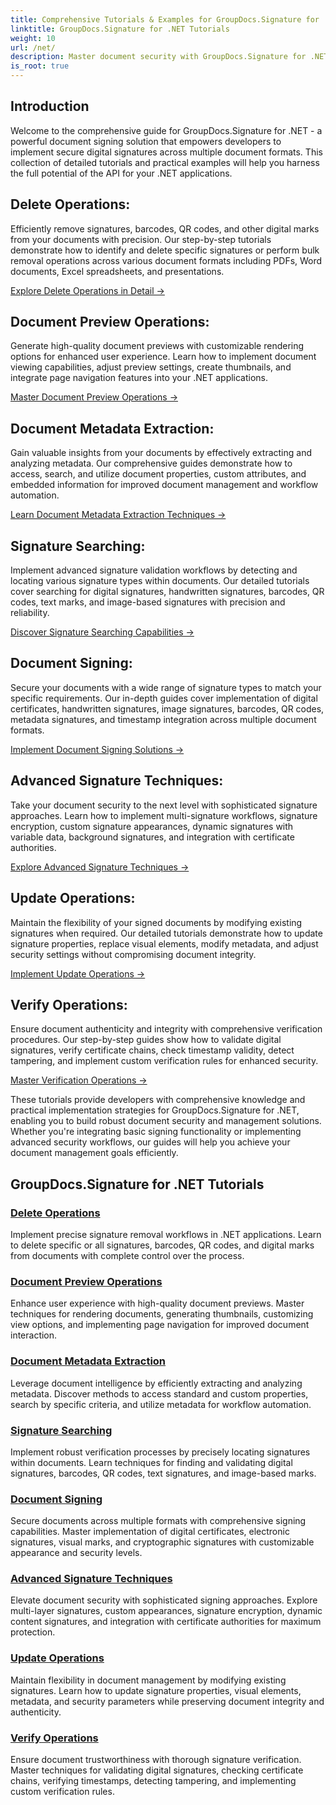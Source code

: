 ```yaml
---
title: Comprehensive Tutorials & Examples for GroupDocs.Signature for .NET
linktitle: GroupDocs.Signature for .NET Tutorials
weight: 10
url: /net/
description: Master document security with GroupDocs.Signature for .NET - Complete tutorials for signing, verifying, updating, deleting signatures, extracting metadata, and managing documents efficiently in C# applications.
is_root: true
---
```


## Introduction

Welcome to the comprehensive guide for GroupDocs.Signature for .NET - a powerful document signing solution that empowers developers to implement secure digital signatures across multiple document formats. This collection of detailed tutorials and practical examples will help you harness the full potential of the API for your .NET applications.

## Delete Operations:
Efficiently remove signatures, barcodes, QR codes, and other digital marks from your documents with precision. Our step-by-step tutorials demonstrate how to identify and delete specific signatures or perform bulk removal operations across various document formats including PDFs, Word documents, Excel spreadsheets, and presentations.

[Explore Delete Operations in Detail →](./delete-operations/)

## Document Preview Operations:
Generate high-quality document previews with customizable rendering options for enhanced user experience. Learn how to implement document viewing capabilities, adjust preview settings, create thumbnails, and integrate page navigation features into your .NET applications.

[Master Document Preview Operations →](./document-preview-operations/)

## Document Metadata Extraction:
Gain valuable insights from your documents by effectively extracting and analyzing metadata. Our comprehensive guides demonstrate how to access, search, and utilize document properties, custom attributes, and embedded information for improved document management and workflow automation.

[Learn Document Metadata Extraction Techniques →](./document-metadata-extraction/)

## Signature Searching:
Implement advanced signature validation workflows by detecting and locating various signature types within documents. Our detailed tutorials cover searching for digital signatures, handwritten signatures, barcodes, QR codes, text marks, and image-based signatures with precision and reliability.

[Discover Signature Searching Capabilities →](./signature-searching/)

## Document Signing:
Secure your documents with a wide range of signature types to match your specific requirements. Our in-depth guides cover implementation of digital certificates, handwritten signatures, image signatures, barcodes, QR codes, metadata signatures, and timestamp integration across multiple document formats.

[Implement Document Signing Solutions →](./document-signing/)

## Advanced Signature Techniques:
Take your document security to the next level with sophisticated signature approaches. Learn how to implement multi-signature workflows, signature encryption, custom signature appearances, dynamic signatures with variable data, background signatures, and integration with certificate authorities.

[Explore Advanced Signature Techniques →](./advanced-signature-techniques/)

## Update Operations:
Maintain the flexibility of your signed documents by modifying existing signatures when required. Our detailed tutorials demonstrate how to update signature properties, replace visual elements, modify metadata, and adjust security settings without compromising document integrity.

[Implement Update Operations →](./update-operations/)

## Verify Operations:
Ensure document authenticity and integrity with comprehensive verification procedures. Our step-by-step guides show how to validate digital signatures, verify certificate chains, check timestamp validity, detect tampering, and implement custom verification rules for enhanced security.

[Master Verification Operations →](./verify-operations/)

These tutorials provide developers with comprehensive knowledge and practical implementation strategies for GroupDocs.Signature for .NET, enabling you to build robust document security and management solutions. Whether you're integrating basic signing functionality or implementing advanced security workflows, our guides will help you achieve your document management goals efficiently.

## GroupDocs.Signature for .NET Tutorials 
### [Delete Operations](./delete-operations/)
Implement precise signature removal workflows in .NET applications. Learn to delete specific or all signatures, barcodes, QR codes, and digital marks from documents with complete control over the process.

### [Document Preview Operations](./document-preview-operations/)
Enhance user experience with high-quality document previews. Master techniques for rendering documents, generating thumbnails, customizing view options, and implementing page navigation for improved document interaction.

### [Document Metadata Extraction](./document-metadata-extraction/)
Leverage document intelligence by efficiently extracting and analyzing metadata. Discover methods to access standard and custom properties, search by specific criteria, and utilize metadata for workflow automation.

### [Signature Searching](./signature-searching/)
Implement robust verification processes by precisely locating signatures within documents. Learn techniques for finding and validating digital signatures, barcodes, QR codes, text signatures, and image-based marks.

### [Document Signing](./document-signing/)
Secure documents across multiple formats with comprehensive signing capabilities. Master implementation of digital certificates, electronic signatures, visual marks, and cryptographic signatures with customizable appearance and security levels.

### [Advanced Signature Techniques](./advanced-signature-techniques/)
Elevate document security with sophisticated signing approaches. Explore multi-layer signatures, custom appearances, signature encryption, dynamic content signatures, and integration with certificate authorities for maximum protection.

### [Update Operations](./update-operations/)
Maintain flexibility in document management by modifying existing signatures. Learn how to update signature properties, visual elements, metadata, and security parameters while preserving document integrity and authenticity.

### [Verify Operations](./verify-operations/)
Ensure document trustworthiness with thorough signature verification. Master techniques for validating digital signatures, checking certificate chains, verifying timestamps, detecting tampering, and implementing custom verification rules.